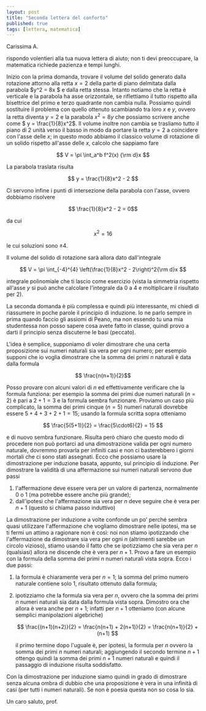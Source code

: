 ```yaml
---
layout: post
title: "Seconda lettera del conforto"
published: true
tags: [lettera, matematica]
---
```


Carissima A.

rispondo volentieri alla tua nuova lettera di aiuto; non ti devi preoccupare, 
la matematica richiede pazienza e tempi lunghi.

Inizio con la prima domanda, trovare il volume del solido generato dalla rotazione attorno alla
retta $x = 2$ della parte di piano delmitata dalla parabola $y^2 = 8x $ e dalla retta stessa. Intanto
notiamo che la retta è verticale e la parabola ha asse orizzontale, se riflettiamo il tutto rispetto
alla bisettrice del primo e terzo quadrante non cambia nulla. Possiamo quindi sostituire il problema 
con quello ottenuto scambiando tra loro $x$ e $y$, ovvero la retta diventa $y=2$ e la parabola $x^2
= 8y$ che possiamo scrivere anche come $ y = \frac{1}{8}x^2$. Il volume inoltre non cambia se
trasliamo tutto il piano di $2$ unità verso il basso in modo da portare la retta $y=2$ a coincidere
con l'asse delle $x$; in questo modo abbiamo il classico volume di rotazione di un solido rispetto
all'asse delle $x$, calcolo che sappiamo fare

$$ V = \pi \int_a^b f^2(x) {\rm d}x $$

La parabola traslata risulta

$$ y = \frac{1}{8}x^2 - 2 $$

Ci servono infine i punti di intersezione della parabola con l'asse, ovvero dobbiamo risolvere

$$ \frac{1}{8}x^2 - 2 = 0$$

da cui

$$ x^2 = 16$$

le cui soluzioni sono $\pm 4$.

Il volume del solido di rotazione sarà allora dato dall'integrale

$$ V = \pi \int_{-4}^{4} \left(\frac{1}{8}x^2 - 2\right)^2{\rm d}x $$

integrale polinomiale che ti lascio come esercizio (vista la simmetria rispetto all'asse $y$ si può
anche calcolare l'integrale da $0$ a $4$ e moltiplicare il risultato per $2$).

La seconda domanda è più complessa e quindi più interessante, mi chiedi di riassumere in poche
parole il principio di induzione. Io ne parlo sempre in prima quando faccio gli assiomi di Peano, ma
non essendo tu una mia studentessa non posso sapere cosa avete fatto in classe, quindi provo a darti
il principio senza discuterne le basi (peccato).

L'idea è semplice, supponiamo di voler dimostrare che una certa proposizione sui numeri naturali sia
vera per ogni numero; per esempio supponi che io voglia dimostrare che la somma dei primi $n$
naturali è data dalla formula

$$ \frac{n(n+1)}{2}$$

Posso provare con alcuni valori di $n$ ed effettivamente verificare che la formula funziona: per
esempio la somma dei primi due numeri naturali ($n=2$) è pari a $2+1 = 3$ e la formula sembra
funzionare. Proviamo un caso più complicato, la somma dei primi cinque ($n=5$) numeri naturali
dovrebbe essere $5+4+3+2+1 = 15$; usando la formula scritta sopra otteniamo

$$ \frac{5(5+1)}{2} = \frac{5\cdot6}{2} = 15 $$

e di nuovo sembra funzionare. Risulta però chiaro che questo modo di procedere non può portarci ad
una dimostrazione valida per ogni numero naturale, dovremmo provarla per infiniti casi e non ci
basterebbero i giorni mortali che ci sono stati assegnati. Ecco che possiamo usare la dimostrazione
per induzione basata, appunto, sul principio di induzione. Per dimostrare la validità di una
affermazione sui numeri naturali servono due passi

1. l'affermazione deve essere vera per un valore di partenza, normalmente $0$ o $1$ (ma potrebbe
   essere anche più grande);
2. dall'ipotesi che l'affermazione sia vera per $n$ deve seguire che è vera per $n+1$ (questo si
   chiama passo induttivo)

La dimostrazione per induzione a volte confonde un po' perché sembra quasi utilizzare l'affermazione
che vogliamo dimostrare nelle ipotesi, ma se ti fermi un attimo a ragionare non è così: noi non
stiamo ipotizzando che l'affermazione da dimostrare sia vera per ogni $n$ (altrimenti sarebbe un
circolo vizioso), stiamo usando il fatto che se ipotizziamo che sia vera per $n$ (qualsiasi) allora
ne discende che è vera per $n+1$. Provo a fare un esempio con la formula della somma dei primi $n$
numeri naturali vista sopra. Ecco i due passi:

1. la formula è chiaramente vera per $n=1$; la somma del primo numero naturale contiene solo $1$,
   risultato ottenuto dalla formula;
2. ipotizziamo che la formula sia vera per $n$, ovvero che la somma dei primi $n$ numeri naturali
   sia data dalla formula vista sopra. Dimostro ora che allora è vera anche per $n+1$; infatti per
   $n+1$ otteniamo (con alcune semplici manipolazioni algebriche)

   $$ \frac{(n+1)(n+2)}{2} = \frac{n(n+1) + 2(n+1)}{2} = \frac{n(n+1)}{2} + (n+1) $$

   il primo termine dopo l'uguale è, per ipotesi, la formula per $n$ ovvero la somma dei primi $n$
   numeri naturali; aggiungendo il secondo termine $n+1$ ottengo quindi la somma dei primi $n+1$
   numeri naturali e quindi il passaggio di induzione risulta soddisfatto.

Con la dimostrazione per induzione siamo quindi in grado di dimostrare senza alcuna ombra di dubbio
che una proposizione è vera in una infinità di casi (per tutti i numeri naturali). Se non è poesia
questa non so cosa lo sia.

Un caro saluto, prof.

